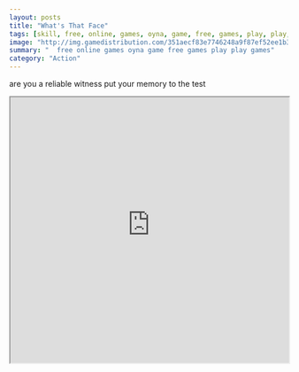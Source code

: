 ```yaml
---
layout: posts
title: "What's That Face"
tags: [skill, free, online, games, oyna, game, free, games, play, play, games]
image: "http://img.gamedistribution.com/351aecf83e7746248a9f87ef52ee1b36.jpg"
summary: "  free online games oyna game free games play play games"
category: "Action"
---
```


are you a reliable witness put your memory to the test

<iframe width="100%" height="480px;" src="http://flash.gamedistribution.com?game=351aecf83e7746248a9f87ef52ee1b36"></iframe>